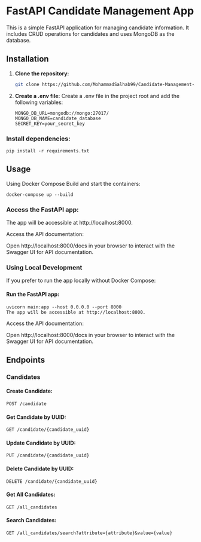 # FastAPI Candidate Management App

This is a simple FastAPI application for managing candidate information. It includes CRUD operations for candidates and uses MongoDB as the database.

## Installation

1.  **Clone the repository:**

    ```bash
    git clone https://github.com/MohammadSalhab99/Candidate-Management-App.git

    ```

2.  **Create a .env file:**
    Create a .env file in the project root and add the following variables:

        MONGO_DB_URL=mongodb://mongo:27017/
        MONGO_DB_NAME=candidate_database
        SECRET_KEY=your_secret_key
### Install dependencies:

    pip install -r requirements.txt
    
## Usage

Using Docker Compose
Build and start the containers:

    docker-compose up --build
### Access the FastAPI app:

The app will be accessible at http://localhost:8000.

Access the API documentation:

Open http://localhost:8000/docs in your browser to interact with the Swagger UI for API documentation.

### Using Local Development
If you prefer to run the app locally without Docker Compose:

#### Run the FastAPI app:

    uvicorn main:app --host 0.0.0.0 --port 8000
    The app will be accessible at http://localhost:8000.

Access the API documentation:

Open http://localhost:8000/docs in your browser to interact with the Swagger UI for API documentation.

##  Endpoints
### Candidates
#### Create Candidate:

    POST /candidate
#### Get Candidate by UUID:

    GET /candidate/{candidate_uuid}

#### Update Candidate by UUID:

    PUT /candidate/{candidate_uuid}
#### Delete Candidate by UUID:

    DELETE /candidate/{candidate_uuid}
#### Get All Candidates:

    GET /all_candidates

#### Search Candidates:

    GET /all_candidates/search?attribute={attribute}&value={value}
